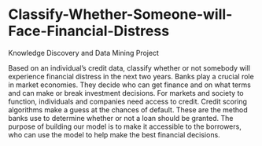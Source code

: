 # Classify-Whether-Someone-will-Face-Financial-Distress
Knowledge Discovery and Data Mining Project

Based on an individual’s credit data, classify whether or not somebody will experience financial distress in the next two years.
Banks play a crucial role in market economies. They decide who can get finance and on what terms and can make or break investment decisions. For markets and society to function, individuals and companies need access to credit. 
Credit scoring algorithms make a guess at the chances of default. These are the method banks use to determine whether or not a loan should be granted. 
The purpose of building our model is to make it accessible to the borrowers, who can use the model to help make the best financial decisions.
